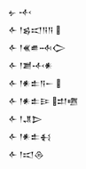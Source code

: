 <div class='block'>
<div class='line'>𒉡 𒋾</div>
<div class='line'>𒅆 𒁹𒌗𒀊𒀀𒀀 </div>
<div class='line'>𒅆 𒁹𒌍𒌑𒁄𒀖</div>
<div class='line'>𒅆 𒁹𒋢𒋾𒀭</div>
<div class='line'>𒅆 𒁹𒀭𒉺𒀀𒀸 </div>
<div class='line'>𒅆 𒁹𒀭𒉺𒄿 𒄥𒍠</div>
<div class='line'>𒅆 𒁹𒂗𒆕</div>
<div class='line'>𒅆 𒁹𒀭𒉺𒈬</div>
<div class='line'>𒅆 𒁹𒀊𒁲</div>
</div>